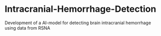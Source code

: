 # Intracranial-Hemorrhage-Detection
Development of a AI-model for detecting brain intracranial hemorrhage using data from RSNA
